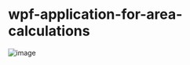 # wpf-application-for-area-calculations

![image](https://user-images.githubusercontent.com/108822198/224817033-efd309fc-6029-4cd6-b412-c7b4222dfea4.png)
